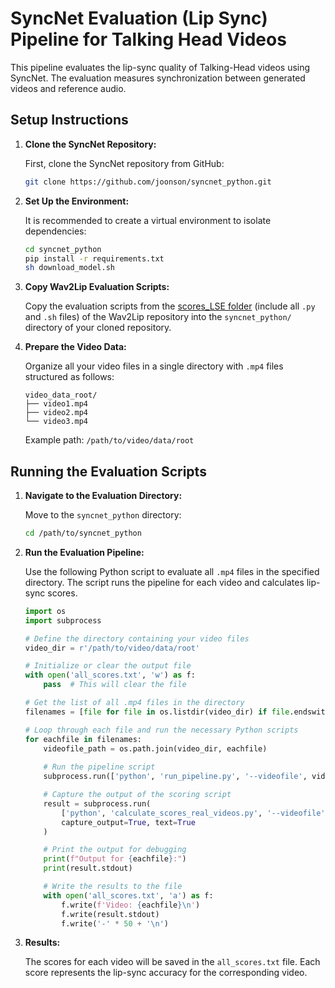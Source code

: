 # SyncNet Evaluation (Lip Sync) Pipeline for Talking Head Videos

This pipeline evaluates the lip-sync quality of Talking-Head videos using SyncNet. The evaluation measures synchronization between generated videos and reference audio.

## Setup Instructions

1. **Clone the SyncNet Repository:**

    First, clone the SyncNet repository from GitHub:

    ```bash
    git clone https://github.com/joonson/syncnet_python.git
    ```

2. **Set Up the Environment:**

    It is recommended to create a virtual environment to isolate dependencies:

    ```bash
    cd syncnet_python
    pip install -r requirements.txt
    sh download_model.sh
    ```

3. **Copy Wav2Lip Evaluation Scripts:**

    Copy the evaluation scripts from the [scores_LSE folder](https://github.com/Rudrabha/Wav2Lip/tree/master/evaluation/scores_LSE) (include all `.py` and `.sh` files) of the Wav2Lip repository into the `syncnet_python/` directory of your cloned repository.

4. **Prepare the Video Data:**

    Organize all your video files in a single directory with `.mp4` files structured as follows:

    ```
    video_data_root/
    ├── video1.mp4
    ├── video2.mp4
    └── video3.mp4
    ```

    Example path: `/path/to/video/data/root`

## Running the Evaluation Scripts

1. **Navigate to the Evaluation Directory:**

    Move to the `syncnet_python` directory:

    ```bash
    cd /path/to/syncnet_python
    ```

2. **Run the Evaluation Pipeline:**

    Use the following Python script to evaluate all `.mp4` files in the specified directory. The script runs the pipeline for each video and calculates lip-sync scores.

    ```python
    import os
    import subprocess

    # Define the directory containing your video files
    video_dir = r'/path/to/video/data/root'

    # Initialize or clear the output file
    with open('all_scores.txt', 'w') as f:
        pass  # This will clear the file

    # Get the list of all .mp4 files in the directory
    filenames = [file for file in os.listdir(video_dir) if file.endswith('.mp4')]

    # Loop through each file and run the necessary Python scripts
    for eachfile in filenames:
        videofile_path = os.path.join(video_dir, eachfile)
        
        # Run the pipeline script
        subprocess.run(['python', 'run_pipeline.py', '--videofile', videofile_path, '--reference', 'wav2lip', '--data_dir', 'tmp_dir'])

        # Capture the output of the scoring script
        result = subprocess.run(
            ['python', 'calculate_scores_real_videos.py', '--videofile', videofile_path, '--reference', 'wav2lip', '--data_dir', 'tmp_dir'],
            capture_output=True, text=True
        )

        # Print the output for debugging
        print(f"Output for {eachfile}:")
        print(result.stdout)

        # Write the results to the file
        with open('all_scores.txt', 'a') as f:
            f.write(f'Video: {eachfile}\n')
            f.write(result.stdout)
            f.write('-' * 50 + '\n')
    ```

3. **Results:**

    The scores for each video will be saved in the `all_scores.txt` file. Each score represents the lip-sync accuracy for the corresponding video.



